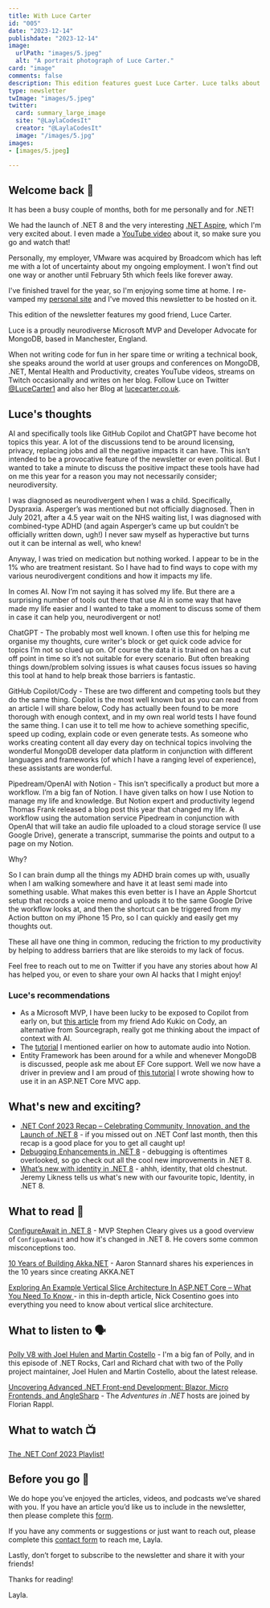 ```yaml
---
title: With Luce Carter
id: "005"
date: "2023-12-14"
publishdate: "2023-12-14"
image: 
  urlPath: "images/5.jpeg"
  alt: "A portrait photograph of Luce Carter."
card: "image"
comments: false
description: This edition features guest Luce Carter. Luce talks about how she uses AI to help in apps that help her with day-to-day activities. Includes suggestions for the latest blogs to read, podcasts to listen to and videos to watch.
type: newsletter
twImage: "images/5.jpeg"
twitter:
  card: summary_large_image
  site: "@LaylaCodesIt"
  creator: "@LaylaCodesIt"
  image: "/images/5.jpg" 
images:
- [images/5.jpeg]

---
```



## Welcome back 👋
It has been a busy couple of months, both for me personally and for .NET!

We had the launch of .NET 8 and the very interesting [.NET Aspire](https://devblogs.microsoft.com/dotnet/introducing-dotnet-aspire-simplifying-cloud-native-development-with-dotnet-8/), which I'm very excited about. I even made a [YouTube video](https://youtu.be/J02mvcEKrsI) about it, so make sure you go and watch that!

Personally, my employer, VMware was acquired by Broadcom which has left me with a lot of uncertainty about my ongoing employment. I won't find out one way or another until February 5th which feels like forever away.

I've finished travel for the year, so I'm enjoying some time at home. I re-vamped my [personal site](https://layla.dev) and I've moved this newsletter to be hosted on it.

This edition of the newsletter features my good friend, Luce Carter.

Luce is a proudly neurodiverse Microsoft MVP and Developer Advocate for MongoDB, based in Manchester, England.

When not writing code for fun in her spare time or writing a technical book, she speaks around the world at user groups and conferences on MongoDB, .NET, Mental Health and Productivity, creates YouTube videos, streams on Twitch occasionally and writes on her blog. Follow Luce on Twitter [@LuceCarter1](https://twitter.com/lucecater1) and also her Blog at [lucecarter.co.uk](https://lucecarter.co.uk).


## Luce's thoughts
AI and specifically tools like GitHub Copilot and ChatGPT have become hot topics this year. A lot of the discussions tend to be around licensing, privacy, replacing jobs and all the negative impacts it can have. This isn’t intended to be a provocative feature of the newsletter or even political. But I wanted to take a minute to discuss the positive impact these tools have had on me this year for a reason you may not necessarily consider; neurodiversity.

I was diagnosed as neurodivergent when I was a child. Specifically, Dyspraxia. Asperger’s was mentioned but not officially diagnosed. Then in July 2021, after a 4.5 year wait on the NHS waiting list, I was diagnosed with combined-type ADHD (and again Asperger’s came up but couldn’t be officially written down, ugh!) I never saw myself as hyperactive but turns out it can be internal as well, who knew!

Anyway, I was tried on medication but nothing worked. I appear to be in the 1% who are treatment resistant. So I have had to find ways to cope with my various neurodivergent conditions and how it impacts my life. 

In comes AI. Now I’m not saying it has solved my life. But there are a surprising number of tools out there that use AI in some way that have made my life easier and I wanted to take a moment to discuss some of them in case it can help you, neurodivergent or not!

ChatGPT - The probably most well known. I often use this for helping me organise my thoughts, cure writer's block or get quick code advice for topics I’m not so clued up on. Of course the data it is trained on has a cut off point in time so it’s not suitable for every scenario. But often breaking things down/problem solving issues is what causes focus issues so having this tool at hand to help break those barriers is fantastic.

GitHub Copilot/Cody - These are two different and competing tools but they do the same thing. Copilot is the most well known but as you can read from an article I will share below, Cody has actually been found to be more thorough with enough context, and in my own real world tests I have found the same thing. I can use it to tell me how to achieve something specific, speed up coding, explain code or even generate tests. As someone who works creating content all day every day on technical topics involving the wonderful MongoDB developer data platform in conjunction with different languages and frameworks (of which I have a ranging level of experience), these assistants are wonderful.

Pipedream/OpenAI with Notion - This isn’t specifically a product but more a workflow. I’m a big fan of Notion. I have given talks on how I use Notion to manage my life and knowledge. But Notion expert and productivity legend Thomas Frank released a blog post this year that changed my life. A workflow using the automation service Pipedream in conjunction with OpenAI that will take an audio file uploaded to a cloud storage service (I use Google Drive), generate a transcript, summarise the points and output to a page on my Notion. 

Why? 

So I can brain dump all the things my ADHD brain comes up with, usually when I am walking somewhere and have it at least semi made into something usable. What makes this even better is I have an Apple Shortcut setup that records a voice memo and uploads it to the same Google Drive the workflow looks at, and then the shortcut can be triggered from my Action button on my iPhone 15 Pro, so I can quickly and easily get my thoughts out.

These all have one thing in common, reducing the friction to my productivity by helping to address barriers that are like steroids to my lack of focus.

Feel free to reach out to me on Twitter if you have any stories about how AI has helped you, or even to share your own AI hacks that I might enjoy!

### Luce's recommendations

- As a Microsoft MVP, I have been lucky to be exposed to Copilot from early on, but [this article](https://about.sourcegraph.com/blog/copilot-vs-cody-why-context-matters-for-code-ai) from my friend Ado Kukic on Cody, an alternative from Sourcegraph, really got me thinking about the impact of context with AI. 
- The [tutorial](https://thomasjfrank.com/how-to-transcribe-audio-to-text-with-chatgpt-and-notion/) I mentioned earlier on how to automate audio into Notion.
- Entity Framework has been around for a while and whenever MongoDB is discussed, people ask me about EF Core support. Well we now have a driver in preview and I am proud of [this tutorial](https://www.mongodb.com/developer/languages/csharp/crud-changetracking-mongodb-provider-for-efcore/) I wrote showing how to use it in an ASP.NET Core MVC app. 

## What's new and exciting?
- [.NET Conf 2023 Recap – Celebrating Community, Innovation, and the Launch of .NET 8](https://devblogs.microsoft.com/dotnet/dotnet-conf-2023-recap-videos-slides-demos-and-more/) - if you missed out on .NET Conf last month, then this recap is a good place for you to get all caught up!
- [Debugging Enhancements in .NET 8](https://devblogs.microsoft.com/dotnet/debugging-enhancements-in-dotnet-8/) - debugging is oftentimes overlooked, so go check out all the cool new improvements in .NET 8.
- [What’s new with identity in .NET 8](https://devblogs.microsoft.com/dotnet/whats-new-with-identity-in-dotnet-8) - ahhh, identity, that old chestnut. Jeremy Likness tells us what's new with our favourite topic, Identity, in .NET 8.


## What to read 📖
[ConfigureAwait in .NET 8](https://blog.stephencleary.com/2023/11/configureawait-in-net-8.html) - MVP Stephen Cleary gives us a good overview of `ConfigueAwait` and how it's changed in .NET 8. He covers some common misconceptions too.

[10 Years of Building Akka.NET](https://petabridge.com/blog/10-years-of-akkadotnet) - Aaron Stannard shares his experiences in the 10 years since creating AKKA.NET

[Exploring An Example Vertical Slice Architecture In ASP.NET Core – What You Need To Know
](https://www.devleader.ca/2023/12/07/exploring-an-example-vertical-slice-architecture-in-asp-net-core-what-you-need-to-know/) - in this in-depth article, Nick Cosentino goes into everything you need to know about vertical slice architecture.


## What to listen to 🗣
[Polly V8 with Joel Hulen and Martin Costello](https://www.dotnetrocks.com/details/1875) - I'm a big fan of Polly, and in this episode of .NET Rocks, Carl and Richard chat with two of the Polly project maintainer, Joel Hulen and Martin Costello, about the latest release.

[Uncovering Advanced .NET Front-end Development: Blazor, Micro Frontends, and AngleSharp](https://topenddevs.com/podcasts/adventures-in-net/episodes/uncovering-advanced-net-front-end-development-blazor-micro-frontends-and-anglesharp-net-167) - The _Adventures in .NET_ hosts are joined by Florian Rappl.


## What to watch 📺
[The .NET Conf 2023 Playlist!](https://youtube.com/playlist?list=PLdo4fOcmZ0oULyHSPBx-tQzePOYlhvrAU&si=2lPIiL1lnrB81IXv)


## Before you go 👋

We do hope you’ve enjoyed the articles, videos, and podcasts we’ve shared with you. If you have an article you’d like us to include in the newsletter, then please complete this [form](https://forms.gle/WJM3F7STnSiVdysy5).

If you have any comments or suggestions or just want to reach out, please complete this [contact form](https://forms.gle/TNMj6mMtUxDFXP8v6)  to reach me, Layla.

Lastly, don’t forget to subscribe to the newsletter and share it with your friends!

Thanks for reading!

Layla.

